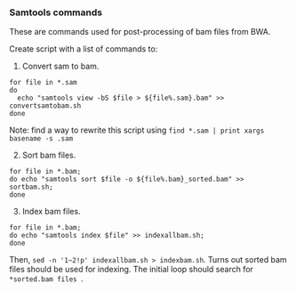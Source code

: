 ### Samtools commands

These are commands used for post-processing of bam files from BWA.

Create script with a list of commands to:


1. Convert sam to bam.

```
for file in *.sam
do
  echo "samtools view -bS $file > ${file%.sam}.bam" >> convertsamtobam.sh
done
```

Note: find a way to rewrite this script using ```find *.sam | print xargs basename -s .sam```

2. Sort bam files.
```
for file in *.bam;
do echo "samtools sort $file -o ${file%.bam}_sorted.bam" >> sortbam.sh;
done
```
3. Index bam files.
```
for file in *.bam;
do echo "samtools index $file" >> indexallbam.sh;
done
```

Then, ```sed -n '1~2!p' indexallbam.sh > indexbam.sh```. Turns out sorted bam files should be used for indexing. The initial loop should search for ```*sorted.bam files ```.
